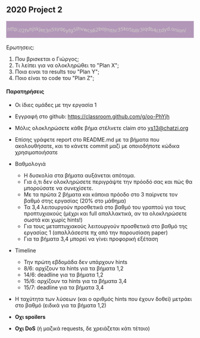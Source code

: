 ## 2020 Project 2 

![](logo.png)

Ερωτησεις:

1. Που βρισκεται ο Γιώργος;
1. Τι λείπει για να ολοκληρώθει το "Plan X";
1. Ποια ειναι τα results του "Plan Y";
1. Ποιο είναι το code του "Plan Z";




#### Παρατηρήσεις

- Οι ίδιες ομάδες με την εργασία 1
- Εγγραφή στο github: https://classroom.github.com/g/oo-PhYjh
- Μόλις ολοκληρώσετε κάθε βήμα στέλνετε claim στο ys13@chatzi.org
- Επίσης γράφετε report στο README.md με τα βήματα που ακολουθήσατε, και το κάνετε commit μαζί με οποιοδήποτε κώδικα χρησιμοποιήσατε
- Βαθμολογιά
    - Η δυσκολία στα βήματα αυξάνεται απότομα.
    - Για ό,τι δεν ολοκληρώσετε περιγράψτε την πρόοδό σας και πώς θα μπορούσατε να συνεχίσετε.
    - Με τα πρώτα 2 βήματα και κάποια πρόοδο στο 3 παίρνετε τον βαθμό στης εργασίας (20% στο μάθημα)
    - Τα 3,4 λειτουργούν προσθετικά στο βαθμό του γραπτού για τους προπτυχιακούς (μέχρι και full απαλλακτικά, αν τα ολοκληρώσετε σωστά και χωρίς hints!)
    - Για τους μεταπτυχιακούς λειτουργούν προσθετικά στο βαθμό της εργασίας 1
    (απαλλάσεστε πχ από την παρουσίαση paper)
    - Για τα βήματα 3,4 μπορεί να γίνει προφορική εξέταση
- Timeline
    - Την πρώτη εβδομάδα δεν υπάρχουν hints
    - 8/6: αρχίζουν τα hints για τα βήματα 1,2
    - 14/6: deadline για τα βήματα 1,2
    - 15/6: αρχίζουν τα hints για τα βήματα 3,4
    - 15/7: deadline για τα βήματα 3,4
- Η ταχύτητα των λύσεων (και ο αριθμός hints που έχουν δοθεί) μετράει στο βαθμό
(ειδικά για τα βήματα 1,2)

- __Οχι spoilers__
- __Οχι DoS__ (ή μαζικά requests, δε χρειάζεται
κάτι τέτοιο)
